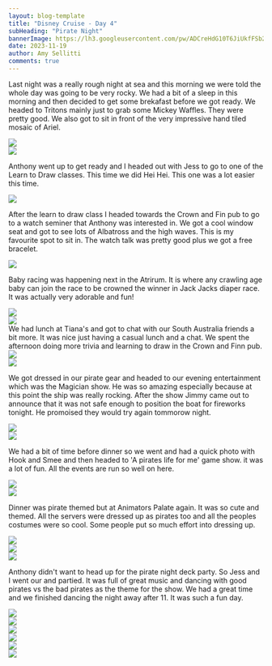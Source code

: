 ```yaml
---
layout: blog-template
title: "Disney Cruise - Day 4"
subHeading: "Pirate Night"
bannerImage: https://lh3.googleusercontent.com/pw/ADCreHdG10T6JiUkfFSb2_j6GUiFM02nUHagN-woLTDrh0lqSiWWh53n9DPVw1X5WrDaKZS611N1RtOXQBYopPgcoVXwGHtuJApsgd0FgOyEZXQofKWnM4M_=w2400
date: 2023-11-19
author: Amy Sellitti
comments: true
---
```


Last night was a really rough night at sea and this morning we were told the whole day was going to be very rocky. We had a bit of a sleep in this morning and then decided to get some brekafast before we got ready. We headed to Tritons mainly just to grab some Mickey Waffles. They were pretty good. We also got to sit in front of the very impressive hand tiled mosaic of Ariel. 

<div class="center-image"><img src="https://lh3.googleusercontent.com/pw/ADCreHcLeD4HHrqey098SA20c8JVsHCbqxSNw54Z8e-26xZ2rTL7tQfx4qjffpjuISZt6brIoM0jQFC84oDMglWlcwShs7CrDTi546RIk2t8p8bvEqMHvjOx=w2400" /></div>
<div class="center-image"><img src="https://lh3.googleusercontent.com/pw/ADCreHd_8rjhvWsVAU8QQ9p_jSlyuZxv5olLSMjsBHHqBWIgxhHoyUbWRpfz5wUAHOUD0ZcbC1eAjhrXUGurvj9__NwK7PpKzBRlfqitQFLuzxNSGZfl8Qm3=w2400" /></div>

Anthony went up to get ready and I headed out with Jess to go to one of the Learn to Draw classes. This time we did Hei Hei. This one was a lot easier this time. 
<div class="center-image"><img src="https://lh3.googleusercontent.com/pw/ADCreHcr9VBZhRgvR6SWwDZw1KBI0802kPPsVMnkTzH_pmncbZLVSD_IF1c709Gni5Dl8QvIpobORLai-W8Kr06lOGTEz4vszE2KqywRjJeS03LCkFn_Yvtv=w2400" /></div>

After the learn to draw class I headed towards the Crown and Fin pub to go to a watch seminer that Anthony was interested in. We got a cool window seat and got to see lots of Albatross and the high waves. This is my favourite spot to sit in. The watch talk was pretty good plus we got a free bracelet. 

<div class="center-image"><img src="https://lh3.googleusercontent.com/pw/ADCreHczbvayTPbb6hkgku1YZVmnJxl75FVShaHz3jUcmBDvnkBPSSXu-cC2tvrsUH8pAO6q3DwS6rir3-40lTUK0AR89lB3CQP-PHVEver8VkuyR5hxbonJ=w2400" /></div>

Baby racing was happening next in the Atrirum. It is where any crawling age baby can join the race to be crowned the winner in Jack Jacks diaper race. It was actually very adorable and fun! 
<div class="center-image"><img src="https://lh3.googleusercontent.com/pw/ADCreHcFwwDGIkpZpkM1V7h_knqq3Cl4AylxkFmmsdFI1kn2z7uZDaRSA6yiX5V5EXKbg-lU2a4n4oonI9mq6VjSzSLLqldcIAjOCE2aLCLS15q5HbsQM1aR=w2400" /></div>
<div class="center-image"><img src="https://lh3.googleusercontent.com/pw/ADCreHfls8OU9bcCTX56_0FCUhmNfUKGSl_mcUe7RmkG7cC6gV1RL2b2fqJw1rZE_wRVWbR7w3rXFF8J50DRevSwbln2AgQ-AjMFzccL0Jbl80-70xmTOcEW=w2400" /></div>
We had lunch at Tiana's and got to chat with our South Australia friends a bit more. It was nice just having a casual lunch and a chat. 
We spent the afternoon doing more trivia and learning to draw in the Crown and Finn pub. 
<div class="center-image"><img src="https://lh3.googleusercontent.com/pw/ADCreHeVZ8iNAwYAP5ZPyQlFWcftHeQanyXm9dGadZCizJ0qJxAN2w5oCi61YbvazJOCbu8He2B80UqID4r5c4fyHpW0Y1aHFvR7zoqFgZpg0XqPXrmRscDC=w2400" /></div>
<div class="center-image"><img src="https://lh3.googleusercontent.com/pw/ADCreHfN85iXKQrx_8JRg1LUW1brfeHOfkKE7rZ9QinkyuwlHVBCcqwvvvBCQPwP38YcVFZdnKt_b6JKg8uCi6zMdJYWCtwlhV9tmKacFZXJZRvRrctsasEt=w2400" /></div>

We got dressed in our pirate gear and headed to our evening entertainment which was the Magician show. He was so amazing especially because at this point the ship was really rocking. After the show Jimmy came out to announce that it was not safe enough to position the boat for fireworks tonight. He promoised they would try again tommorow night. 

<div class="center-image"><img src="https://lh3.googleusercontent.com/pw/ADCreHcUi0XjpI2ksB_dn8YBoZfBxOzTsKwVD2ElT0oigA4bGLz7SJzK83L6Bl4nMv5Cis4tddaFr3qvXK3Usl3PkjWDu3aJDvxzb6hyqSC_FbqREar72d-R=w2400" /></div>
<div class="center-image"><img src="https://lh3.googleusercontent.com/pw/ADCreHfvKEVIHhPNdbKUcn8Xx1rgmm_tdEq2-i2iF0Cfu6XLgGoWu_wqLGfIrZpLf8MWf7rSheDcPLE7f1P_M2nZqZYvgqBKIlGq2rU0G8COivorzHCerai_=w2400" /></div>

We had a bit of time before dinner so we went and had a quick photo with Hook and Smee and then headed to 'A pirates life for me' game show. it was a lot of fun. All the events are run so well on here.

<div class="center-image"><img src="https://lh3.googleusercontent.com/pw/ADCreHcD2HXND-Y59TC3ITIuOSgWC1c-EFMdhBu-yEOImxWx_HXo6P-Qvi4aOLCOlKuIbr_RGC8C1eAuwwbpLXojDZOGKduaRsRAGR8_abd02l3BUdf1i5jc=w2400" /></div>
<div class="center-image"><img src="https://lh3.googleusercontent.com/pw/ADCreHeUzOS7ui9Z8WkhvW8bFlvtIqLG9GdVw1N1i5Zj6eIpqYb7UyhvBescwoab8zWbSPN_g7U6-RfVcLKioQmk97gZ2x8bTh1Qe01xdPdERC8lDsem6zav=w2400" /></div>

Dinner was pirate themed but at Animators Palate again. It was so cute and themed. All the servers were dressed up as pirates too and all the peoples costumes were so cool. Some people put so much effort into dressing up.  

<div class="center-image"><img src="https://lh3.googleusercontent.com/pw/ADCreHfKKyvEvwcBPNIOVr3SYi95hXgL508WeL965AA4arTUQ-0W3yJ3w5FWnI_W687ZhtY9bZ_BsXpVjzIKwF23b_zJqWt7HevcHdFyl9UM-gkTgWzmMvQd=w2400" /></div>
<div class="center-image"><img src="https://lh3.googleusercontent.com/pw/ADCreHeaT0z-Im70GCcZolNRrHWkvGpWkdMXCMcKfs-xHPDO6uREJlN0dvbrhM3kP5jhTuoBK-_EtYvqhHD36Fw8E8eJMX3s707HrZaEw5BGWCNF0JgNEmoy=w2400" /></div>
<div class="center-image"><img src="https://lh3.googleusercontent.com/pw/ADCreHcBB5mPIo4iDeUHakxy5XkQxdqwHuUw4ZmeLmApqTXXfOQxCOr5aqFdzhLp-WHzQaLD99-cnnsdl0Sh3KMA2wxMd9G2nUvWQhdmgnfFFB6cqPfGBm1K=w2400" /></div>

Anthony didn't want to head up for the pirate night deck party. So Jess and I went our and partied. It was full of great music and dancing with good pirates vs the bad pirates as the theme for the show. We had a great time and we finished dancing the night away after 11. It was such a fun day. 

<div class="center-image"><img src="https://lh3.googleusercontent.com/pw/ADCreHeuPENzPxq3Owt-v3zm33iaOKJYJWIoaqh-3iLbpHhacBSH1PmpS_TIiQCE8spHLaaLVIiAG5umJ64ZQTpMKORpxHkZySO4NdsLqAWFg7_USl4GrHw-=w2400" /></div>
<div class="center-image"><img src="https://lh3.googleusercontent.com/pw/ADCreHfC3HAnw_Jun6ybPJEBVdaUfjLEwQNCkBXX0sxEP8RK-z1Wxu5avjYre3Hha3EINBEVylc3R4ZffalYUGyRb2HEN63uuDoRN4cX9CcEMYcQNPyfZ4KD=w2400" /></div>
<div class="center-image"><img src="https://lh3.googleusercontent.com/pw/ADCreHdG10T6JiUkfFSb2_j6GUiFM02nUHagN-woLTDrh0lqSiWWh53n9DPVw1X5WrDaKZS611N1RtOXQBYopPgcoVXwGHtuJApsgd0FgOyEZXQofKWnM4M_=w2400" /></div>
<div class="center-image"><img src="https://lh3.googleusercontent.com/pw/ADCreHdqNDQ8Qzmjt9v7SbCg4o2YLAbpK_YT4rkaORyQOzoHC1autrGYzMBenVnPJPBP2i5kgGkvue80ut4FEe50VG-OD10k6CQ3g3zEHRT8GMvGqOp9_fOI=w2400" /></div>
<div class="center-image"><img src="https://lh3.googleusercontent.com/pw/ADCreHddPeJnuRjgzS4vXCmaz5SsK8dr4lGUSxdn7maCB0mPvM5mlkY-K4kvaO8NmrQCxuIK1_OWVj1Sn6Edlp1wJqgFfiwEOHwzWDkgRMuxWRTJik-1pKG_=w2400" /></div>
<div class="center-image"><img src="https://lh3.googleusercontent.com/pw/ADCreHd8BIbxxNhtaeuRRi1VpTSGnpKZABLbC9V2BIZEEKZewjXG2MZ40Qk_rM9V7svr8QVKdITnkeLk-Lp6iBEEPNlE2qO9Ek4wW2IM_MdxVMZIuxvoSVBa=w2400" /></div>
